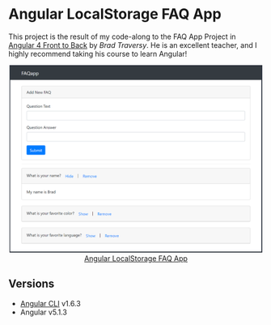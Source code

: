 # Angular LocalStorage FAQ App
This project is the result of my code-along to the FAQ App Project in [Angular 4 Front to Back](https://www.udemy.com/angular-4-front-to-back/) by *Brad Traversy*.  He is an excellent teacher, and I highly recommend taking his course to learn Angular!

<p align="center">
    <img width="500" height="370" src="./src/assets/png/homepage.png"><br>
    <a href="https://localstoragefaq.firebaseapp.com/" target="_blank">Angular LocalStorage FAQ App</a>
</p>

## Versions
* [Angular CLI](https://github.com/angular/angular-cli) v1.6.3
* Angular v5.1.3